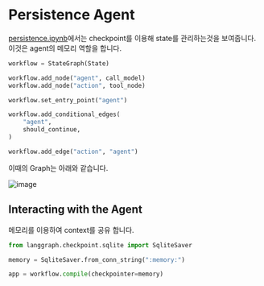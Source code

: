 # Persistence Agent

[persistence.ipynb](https://github.com/langchain-ai/langgraph/blob/main/examples/persistence.ipynb)에서는 checkpoint를 이용해 state를 관리하는것을 보여줍니다. 이것은 agent의 메모리 역할을 합니다. 

```python
workflow = StateGraph(State)

workflow.add_node("agent", call_model)
workflow.add_node("action", tool_node)

workflow.set_entry_point("agent")

workflow.add_conditional_edges(
    "agent",
    should_continue,
)

workflow.add_edge("action", "agent")
```

이때의 Graph는 아래와 같습니다.

![image](https://github.com/kyopark2014/llm-agent/assets/52392004/4600a709-ec26-4684-88ed-2060b3b41813)

## Interacting with the Agent

메모리를 이용하여 context를 공유 합니다.

```python
from langgraph.checkpoint.sqlite import SqliteSaver

memory = SqliteSaver.from_conn_string(":memory:")

app = workflow.compile(checkpointer=memory)
````
